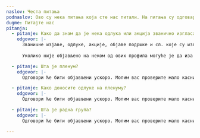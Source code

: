```yaml
---
naslov: Честа питања
podnaslov: Ово су нека питања која сте нас питали. На питања су одговарали студенти у блокади високошколских установа у Београду. Уколико не видите одговор на ваше питање у овој листи, можете нас питати путем форме.
dugme: Питајте нас
pitanja:
  - pitanje: Како да знам да је нека одлука или акција званично изгласана на нивоу универзитета?
    odgovor: |-
      Званичне изјаве, одлуке, акције, објаве подршке и сл. које су изгласане на нивоу свих студената високошколских установа у блокади у Београду се објављују искључиво на нашем [Инстаграм профилу](https://instagram.com/studenti_u_blokadi), на [X налогу](https://x.com/studentblokade), [Фејсбук налогу](https://www.facebook.com/people/Studenti-u-blokadi-UB/61571631694236/) и овом веб-сајту. 
      
      Уколико није објављено на неком од ових профила могуће је да иза тога стоји неки факултет, али напросто није нешто што је изгласано на нивоу свих високошколских установа у блокади.

  - pitanje: Шта је пленум?
    odgovor: |-
      Одговори ће бити објављени ускоро. Молим вас проверите мало касније.

  - pitanje: Како доносите одлуке на пленуму?
    odgovor: |-
      Одговори ће бити објављени ускоро. Молим вас проверите мало касније.

  - pitanje: Шта је радна група?
    odgovor: |-
      Одговори ће бити објављени ускоро. Молим вас проверите мало касније.

---
```

